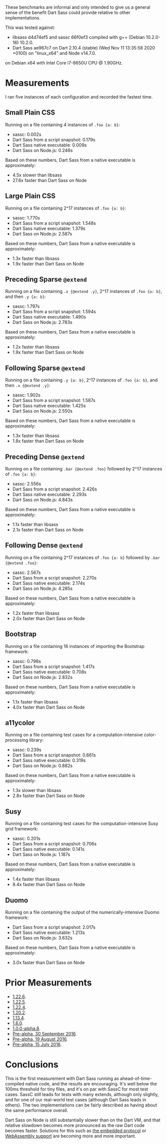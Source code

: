 These benchmarks are informal and only intended to give us a general sense of
the benefit Dart Sass could provide relative to other implementations.

This was tested against:

* libsass d4d74ef5 and sassc 66f0ef3 compiled with g++ (Debian 10.2.0-16) 10.2.0.
* Dart Sass ae967c7 on Dart 2.10.4 (stable) (Wed Nov 11 13:35:58 2020 +0100) on "linux_x64" and Node v14.7.0.

on Debian x64 with Intel Core i7-8650U CPU @ 1.90GHz.

# Measurements

I ran five instances of each configuration and recorded the fastest time.

## Small Plain CSS

Running on a file containing 4 instances of `.foo {a: b}`:

* sassc: 0.002s
* Dart Sass from a script snapshot: 0.179s
* Dart Sass native executable: 0.009s
* Dart Sass on Node.js: 0.248s

Based on these numbers, Dart Sass from a native executable is approximately:

* 4.5x slower than libsass
* 27.6x faster than Dart Sass on Node

## Large Plain CSS

Running on a file containing 2^17 instances of `.foo {a: b}`:

* sassc: 1.770s
* Dart Sass from a script snapshot: 1.548s
* Dart Sass native executable: 1.379s
* Dart Sass on Node.js: 2.587s

Based on these numbers, Dart Sass from a native executable is approximately:

* 1.3x faster than libsass
* 1.9x faster than Dart Sass on Node

## Preceding Sparse `@extend`

Running on a file containing `.x {@extend .y}`, 2^17 instances of `.foo {a: b}`, and then `.y {a: b}`:

* sassc: 1.797s
* Dart Sass from a script snapshot: 1.594s
* Dart Sass native executable: 1.490s
* Dart Sass on Node.js: 2.783s

Based on these numbers, Dart Sass from a native executable is approximately:

* 1.2x faster than libsass
* 1.9x faster than Dart Sass on Node

## Following Sparse `@extend`

Running on a file containing `.y {a: b}`, 2^17 instances of `.foo {a: b}`, and then `.x {@extend .y}`:

* sassc: 1.902s
* Dart Sass from a script snapshot: 1.587s
* Dart Sass native executable: 1.425s
* Dart Sass on Node.js: 2.550s

Based on these numbers, Dart Sass from a native executable is approximately:

* 1.3x faster than libsass
* 1.8x faster than Dart Sass on Node

## Preceding Dense `@extend`

Running on a file containing `.bar {@extend .foo}` followed by 2^17 instances of `.foo {a: b}`:

* sassc: 2.556s
* Dart Sass from a script snapshot: 2.426s
* Dart Sass native executable: 2.293s
* Dart Sass on Node.js: 4.843s

Based on these numbers, Dart Sass from a native executable is approximately:

* 1.1x faster than libsass
* 2.1x faster than Dart Sass on Node

## Following Dense `@extend`

Running on a file containing 2^17 instances of `.foo {a: b}` followed by `.bar {@extend .foo}`:

* sassc: 2.567s
* Dart Sass from a script snapshot: 2.270s
* Dart Sass native executable: 2.174s
* Dart Sass on Node.js: 4.285s

Based on these numbers, Dart Sass from a native executable is approximately:

* 1.2x faster than libsass
* 2.0x faster than Dart Sass on Node

## Bootstrap

Running on a file containing 16 instances of importing the Bootstrap framework:

* sassc: 0.798s
* Dart Sass from a script snapshot: 1.417s
* Dart Sass native executable: 0.708s
* Dart Sass on Node.js: 2.832s

Based on these numbers, Dart Sass from a native executable is approximately:

* 1.1x faster than libsass
* 4.0x faster than Dart Sass on Node

## a11ycolor

Running on a file containing test cases for a computation-intensive color-processing library:

* sassc: 0.239s
* Dart Sass from a script snapshot: 0.661s
* Dart Sass native executable: 0.319s
* Dart Sass on Node.js: 0.882s

Based on these numbers, Dart Sass from a native executable is approximately:

* 1.3x slower than libsass
* 2.8x faster than Dart Sass on Node

## Susy

Running on a file containing test cases for the computation-intensive Susy grid framework:

* sassc: 0.201s
* Dart Sass from a script snapshot: 0.706s
* Dart Sass native executable: 0.141s
* Dart Sass on Node.js: 1.187s

Based on these numbers, Dart Sass from a native executable is approximately:

* 1.4x faster than libsass
* 8.4x faster than Dart Sass on Node

## Duomo

Running on a file containing the output of the numerically-intensive Duomo framework:

* Dart Sass from a script snapshot: 2.017s
* Dart Sass native executable: 1.213s
* Dart Sass on Node.js: 3.632s

Based on these numbers, Dart Sass from a native executable is approximately:

* 3.0x faster than Dart Sass on Node

# Prior Measurements

* [1.22.6](https://github.com/sass/dart-sass/blob/eec6ccc9d96fdb5dd30122a0c824efe8a6bfd168/perf.md).
* [1.22.5](https://github.com/sass/dart-sass/blob/ed73c2c053435703cfbee8709f0dfb110cd31487/perf.md).
* [1.22.4](https://github.com/sass/dart-sass/blob/a7172a2b1dd48b339e5d57159ed364ffb9f5812e/perf.md).
* [1.20.2](https://github.com/sass/dart-sass/blob/4b7699291c9f69533d25980d23b0647266b665f2/perf.md).
* [1.13.4](https://github.com/sass/dart-sass/blob/b6ccc91a138e75420227ff79381c5f70e60254f1/perf.md).
* [1.6.0](https://github.com/sass/dart-sass/blob/048cbe197a77e1cf4b837a40a5acb737e949fd5c/perf.md).
* [1.0.0-alpha.8](https://github.com/sass/dart-sass/blob/be44245a849f2bb18b5ca1fc74f3043a36da17f0/perf.md).
* [Pre-alpha, 30 September 2016](https://github.com/sass/dart-sass/blob/169370bf18fd01d0618b0fc00d9db33e2fc52aa7/perf.md).
* [Pre-alpha, 19 August 2016](https://github.com/sass/dart-sass/blob/4bea13cfe57d9e3c7f1f8580b80c59abe1cfabf8/perf.md).
* [Pre-alpha, 15 July 2016](https://github.com/sass/dart-sass/blob/a3e00059c4371bfde9afada1759d8484aee05584/perf.md).

# Conclusions

This is the first measurement with Dart Sass running as ahead-of-time-compiled
native code, and the results are encouraging. It's well below the 100ms
threshold for tiny files, and it's on par with SassC for most test cases. SassC
still leads for tests with many extends, although only slightly, and for one of
our real-world test cases (although Dart Sass leads in others). The two
implementations can be fairly described as having about the same performance
overall.

Dart Sass on Node is still substantially slower than on the Dart VM, and that
relative slowdown becomes more pronounced as the raw Dart code becomes faster.
Solutions for this such as [the embedded protocol][] or [WebAssembly support][]
are becoming more and more important.

[the embedded protocol]: https://github.com/sass/sass-embedded-protocol
[WebAssembly support]: https://github.com/dart-lang/sdk/issues/32894
